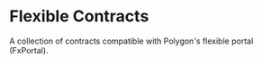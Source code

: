 # Flexible Contracts

A collection of contracts compatible with Polygon's flexible portal (FxPortal).